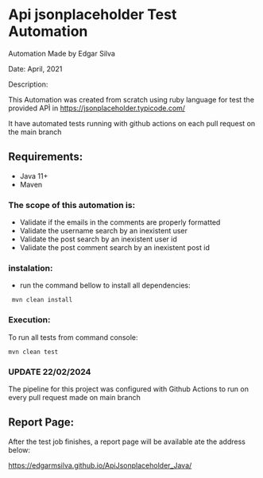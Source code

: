 # Api jsonplaceholder Test Automation
Automation Made by Edgar Silva

Date: April, 2021

Description:

This Automation was created from scratch using ruby language for test the provided APÌ in  https://jsonplaceholder.typicode.com/

It have automated tests running with github actions on each pull request on the main branch

## Requirements:
- Java 11+
- Maven

### The scope of this automation is:
* Validate if the emails in the comments are properly formatted
* Validate the username search by an inexistent user
* Validate the post search by an inexistent user id
* Validate the post comment search by an inexistent post id

### instalation:

- run the command bellow to install all dependencies:

```
 mvn clean install
```

### Execution:

To run all tests from command console:

```
mvn clean test
```


### UPDATE 22/02/2024

The pipeline for this project was configured with Github Actions to run on every pull request made on main branch

## Report Page:
After the test job finishes, a report page will be available ate the address below:

https://edgarmsilva.github.io/ApiJsonplaceholder_Java/